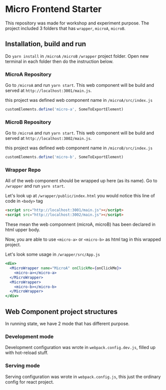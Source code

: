 # Micro Frontend Starter

This repository was made for workshop and experiment purpose. The project included 3 folders that has `wrapper`, `microA`, `microB`.

## Installation, build and run

Do `yarn install` in `/microA` `/microB` `/wrapper` project folder. Open new terminal in each folder then do the instruction below.

### MicroA Repository

Go to `/microA` and run `yarn start`. This web component will be build and served at `http://localhost:3001/main.js`.

this project was defined web component name in `/microA/src/index.js`

```javascript
customElements.define('micro-a', SomeToExportElement)
```

### MicroB Repository

Go to `/microA` and run `yarn start`. This web component will be build and served at `http://localhost:3002/main.js`.

this project was defined web component name in `/microB/src/index.js`

```javascript
customElements.define('micro-b', SomeToExportElement)
```

### Wrapper Repo

All of the web component should be wrapped up here (as its name). Go to `/wrapper` and run `yarn start`.

Let's look up at `/wrapper/public/index.html` you would notice this line of code in `<body>` tag

```html
<script src="http://localhost:3001/main.js"></script>
<script src="http://localhost:3002/main.js"></script>
```

These mean the web componnent (microA, microB) has been declared in html upper body.

Now, you are able to use `<micro-a>` or `<micro-b>` as html tag in this wrapped project.

Let's look some usage in `/wrapper/src/App.js`

```jsx
<div>
  <MicroWrapper name="MicroA" onClickMe={onClickMe}>
    <micro-a></micro-a>
  </MicroWrapper>
  <MicroWrapper>
    <micro-b></micro-b>
  </MicroWrapper>
</div>
```

## Web Component project structures

In running state, we have 2 mode that has different purpose.

### Development mode

Development configuration was wrote in `webpack.config.dev.js`, filled up with hot-reload stuff.

### Serving mode

Serving configuration was wrote in `webpack.config.js`, this just the ordinary config for react project.